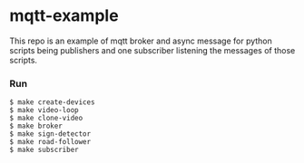 # mqtt-example
This repo is an example of mqtt broker and async message for python scripts being publishers and one subscriber listening the messages of those scripts. 

### Run

```
$ make create-devices
$ make video-loop
$ make clone-video
$ make broker
$ make sign-detector
$ make road-follower
$ make subscriber
```

